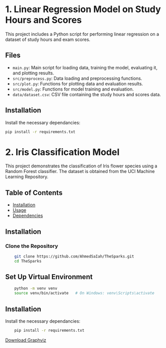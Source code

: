 # 1. Linear Regression Model on Study Hours and Scores

This project includes a Python script for performing linear regression on a dataset of study hours and exam scores.

## Files

- `main.py`: Main script for loading data, training the model, evaluating it, and plotting results.
- `src/preprocess.py`: Data loading and preprocessing functions.
- `src/plot.py`: Functions for plotting data and evaluation results.
- `src/model.py`: Functions for model training and evaluation.
- `data/dataset.csv`: CSV file containing the study hours and scores data.

## Installation

Install the necessary dependancies:

```bash
pip install -r requirements.txt
```

# 2. Iris Classification Model

This project demonstrates the classification of Iris flower species using a Random Forest classifier. The dataset is obtained from the UCI Machine Learning Repository.

## Table of Contents

- [Installation](#installation)
- [Usage](#usage)
- [Dependencies](#dependencies)

## Installation

### Clone the Repository

```bash
    git clone https://github.com/AhmedSaIah/TheSparks.git
    cd TheSparks
```
## Set Up Virtual Environment

```bash
    python -m venv venv
    source venv/bin/activate   # On Windows: venv\Scripts\activate
```
## Installation

Install the necessary dependancies:

```bash
    pip install -r requirements.txt
```

[Download Graphviz](#https://graphviz.org/#download)
